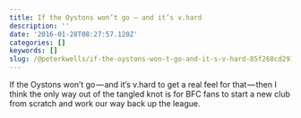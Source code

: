 ```yaml
---
title: If the Oystons won’t go — and it’s v.hard
description: ''
date: '2016-01-28T08:27:57.120Z'
categories: []
keywords: []
slug: /@peterkwells/if-the-oystons-won-t-go-and-it-s-v-hard-85f268cd291e
---
```


If the Oystons won’t go — and it’s v.hard to get a real feel for that — then I think the only way out of the tangled knot is for BFC fans to start a new club from scratch and work our way back up the league.
